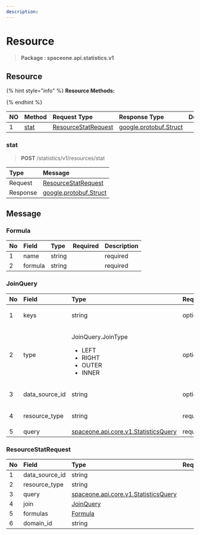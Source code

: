 ```yaml
---
description:  
---
```

# Resource

>  **Package : spaceone.api.statistics.v1**

## Resource

{% hint style="info" %}
**Resource Methods:**

{%  endhint %}


| NO |  Method | Request Type | Response Type | Description |
| :--- | :--- | :--- | :--- | :--- |
| 1 | [stat](Resource.md#stat)| [ResourceStatRequest](Resource.md#resourcestatrequest)|[google.protobuf.Struct](https://github.com/protocolbuffers/protobuf/blob/master/src/google/protobuf/struct.proto)|  |

### stat
> **POST** /statistics/v1/resources/stat
>



| Type | Message |
| :--- | :--- |
| Request | [ResourceStatRequest](Resource.md#resourcestatrequest) |
| Response | [google.protobuf.Struct](https://github.com/protocolbuffers/protobuf/blob/master/src/google/protobuf/struct.proto) |





## Message

### Formula
| No | Field | Type | Required | Description |
| :--- | :--- | :--- | :--- | :--- |
| 1 | name |string | |required|
| 2 | formula |string | |required|

### JoinQuery
<table>
  <thead>
    <tr>
      <th style="text-align:left">No</th>
      <th style="text-align:left">Field</th>
      <th style="text-align:left">Type</th>
      <th style="text-align:left">Required</th>
      <th style="text-align:left">Description</th>
    </tr>
  </thead>
  <tbody>
    <tr>
      <td style="text-align:left">1</td>
      <td style="text-align:left">keys</td>
      <td style="text-align:left">

string

</td>
        <td style="text-align:left">optional</td>
<td style="text-align:left">optional</td>
    </tr>
    <tr>
      <td style="text-align:left">2</td>
      <td style="text-align:left">type</td>
      <td style="text-align:left">
<p>JoinQuery.JoinType</p>
        <ul>
          	<li>LEFT</li>
          	<li>RIGHT</li>
          	<li>OUTER</li>
          	<li>INNER</li>
        </ul>
</td>
        <td style="text-align:left">optional</td>
<td style="text-align:left">optional</td>
    </tr>
    <tr>
      <td style="text-align:left">3</td>
      <td style="text-align:left">data_source_id</td>
      <td style="text-align:left">

string

</td>
        <td style="text-align:left">optional</td>
<td style="text-align:left">optional</td>
    </tr>
    <tr>
      <td style="text-align:left">4</td>
      <td style="text-align:left">resource_type</td>
      <td style="text-align:left">

string

</td>
        <td style="text-align:left">required</td>
<td style="text-align:left">required</td>
    </tr>
    <tr>
      <td style="text-align:left">5</td>
      <td style="text-align:left">query</td>
      <td style="text-align:left">
<a href="https://spaceone-dev.gitbook.io/api-reference/common-v1/statistics-query">spaceone.api.core.v1.StatisticsQuery</a>
</td>
        <td style="text-align:left">required</td>
<td style="text-align:left">required</td>
    </tr>
  </tbody>
</table>


### ResourceStatRequest
| No | Field | Type | Required | Description |
| :--- | :--- | :--- | :--- | :--- |
| 1 | data_source_id |string | |optional|
| 2 | resource_type |string | |required|
| 3 | query |[spaceone.api.core.v1.StatisticsQuery](https://spaceone-dev.gitbook.io/api-reference/common-v1/statistics-query) | |required|
| 4 | join |[JoinQuery](Resource.md#joinquery) | |optional|
| 5 | formulas |[Formula](Resource.md#formula) | |optional|
| 6 | domain_id |string | |required|
